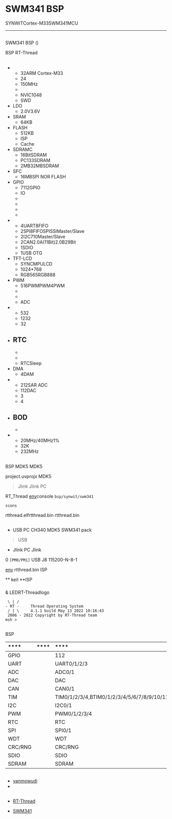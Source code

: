 # SWM341 BSP 

 SYNWITCortex-M33SWM341MCU

---

## 

SWM341 BSP () 

 BSP RT-Thread 

## 

- 
  - 32ARM Cortex-M33 
  - 24
  - 150MHz
  - 
  - NVIC1048
  - SWD
- LDO
  - 2.0V3.6V
- SRAM
  - 64KB
- FLASH
  - 512KB
  - ISP
  - Cache
- SDRAMC
  - 16BitSDRAM
  - PC133SDRAM
  - 2MB32MBSDRAM
- SFC
  - 16MBSPI NOR FLASH
- GPIO
  - 7112GPIO
  - IO
  - 
  - 
  - 
  - 
- 
  - 4UART8FIFO
  - 2SPI8FIFOSPISSIMaster/Slave
  - 2I2C710Master/Slave
  - 2CAN2.0A(11Bit)2.0B29Bit
  - 1SDIO
  - 1USB OTG
- TFT-LCD
  - SYNCMPULCD
  - 1024*768
  - RGB565RGB888
- PWM
  - 516PWMPWM4PWM
  - 
  - 
  -  ADC 
- 
  - 532
  - 1232
  - 32
- RTC
  - 
  - 
  - 
  - RTCSleep
- DMA
  - 4DAM
- 
  - 212SAR ADC
  - 112DAC
  - 3
  - 4
- BOD
  - 
  - 
- 
  - 20MHz/40MHz1%
  - 32K
  - 232MHz

[](https://www.synwit.cn/)

## 

 BSP  MDK5  MDK5 

 project.uvprojx  MDK5 

>  Jlink  Jlink  PC 

 RT_Thread [env](https://www.rt-thread.org/page/download.html)console `bsp/synwit/swm341` 

`scons`

rtthread.elfrtthread.bin rtthread.bin 

## 

### 

-  USB  PC CH340  MDK5  SWM341  pack

  >  USB 

-  Jlink  PC  Jlink 

 0 `[PM0/PM1]` USB  J8 115200-N-8-1

 [env](https://www.rt-thread.org/page/download.html) rtthread.bin ISP 

** keil **ISP 

### 

 & LEDRT-Threadlogo

```
 \ | /
- RT -     Thread Operating System
 / | \     4.1.1 build May 13 2022 10:16:43
 2006 - 2022 Copyright by RT-Thread team
msh >
```
## 

 BSP 

| **** | ****  | ****                                   |
| :---------- | :----------: | :---------------------------------------- |
| GPIO        |          | 112                                    |
| UART        |          | UART0/1/2/3                                |
| ADC         |          | ADC0/1                                     |
| DAC         |          | DAC                                        |
| CAN         |          | CAN0/1                                     |
| TIM         |          | TIM0/1/2/3/4,BTIM0/1/2/3/4/5/6/7/8/9/10/11 |
| I2C         |          |  I2C0/1                                |
| PWM         |          | PWM0/1/2/3/4                               |
| RTC         |          | RTC                                        |
| SPI         |          | SPI0/1                                     |
| WDT         |          | WDT                                        |
| CRC/RNG     |          | CRC/RNG                                    |
| SDIO        |          | SDIO                                       |
| SDRAM       |          | SDRAM                                      |

## 

- [yanmowudi](https://github.com/yanmowudi)
- [](lik@synwit.cn)

## 

* [RT-Thread ](https://www.rt-thread.org/document/site/)

* [SWM341](https://www.synwit.cn/)
